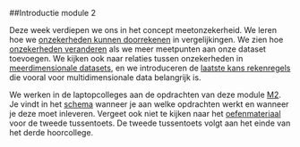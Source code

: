 ##Introductie module 2

Deze week verdiepen we ons in het concept meetonzekerheid. We leren hoe we [onzekerheden kunnen doorrekenen](/module-2/foutenpropagatie) in vergelijkingen. We zien hoe [onzekerheden veranderen](/module-2/wet-van-grote-aantallen) als we meer meetpunten aan onze dataset toevoegen. We kijken ook naar relaties tussen onzekerheden in [meerdimensionale datasets](/module-2/meerdimensionale-data), en we introduceren de [laatste kans rekenregels](/module-2/extra-kansrekenregels) die vooral voor multidimensionale data belangrijk is. 


We werken in de laptopcolleges aan de opdrachten van deze module [M2](/opdrachten-module-2/opdrachten). Je vindt in het [schema](/informatie/inleveropdrachten) wanneer je aan welke opdrachten werkt en wanneer je deze moet inleveren.
Vergeet ook niet te kijken naar het [oefenmateriaal](/module/tussentoets-ii/inhoud) voor de tweede tussentoets. De tweede tussentoets volgt aan het einde van het derde hoorcollege.